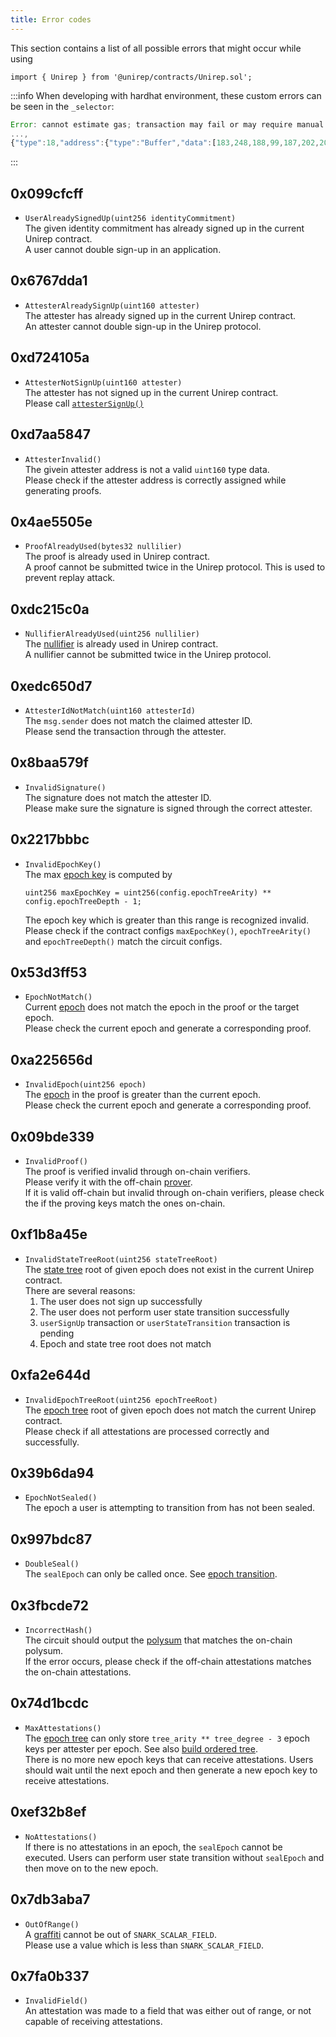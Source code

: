 ```yaml
---
title: Error codes
---
```


This section contains a list of all possible errors that might occur while using
```sol
import { Unirep } from '@unirep/contracts/Unirep.sol';
```

:::info
When developing with hardhat environment, these custom errors can be seen in the `_selector`:
```js
Error: cannot estimate gas; transaction may fail or may require manual gas limit
...,
{"type":18,"address":{"type":"Buffer","data":[183,248,188,99,187,202,209,129,85,32,19,8,200,243,84,11,7,248,79,94]},"message":{"value":{"type":"Buffer","data":[103,103,221,161,0,0,0,0,0,0,0,0,0,0,0,0,165,28,31,194,240,209,161,184,73,78,209,254,49,45,124,58,120,237,145,192]},"_selector":"6767dda1"},"isInvalidOpcodeError":false}],"data":"0x6767dda1000000000000000000000000a51c1fc2f0d1a1b8494ed1fe312d7c3a78ed91c0"}, code=UNPREDICTABLE_GAS_LIMIT, version=providers/5.7.2)
```
:::

## 0x099cfcff
- `UserAlreadySignedUp(uint256 identityCommitment)` <br/>
The given identity commitment has already signed up in the current Unirep contract. <br/>
A user cannot double sign-up in an application.

## 0x6767dda1
- `AttesterAlreadySignUp(uint160 attester)` <br/>
The attester has already signed up in the current Unirep contract. <br/>
An attester cannot double sign-up in the Unirep protocol.

## 0xd724105a
- `AttesterNotSignUp(uint160 attester)`<br/>
The attester has not signed up in the current Unirep contract. <br/>
Please call [`attesterSignUp()`](unirep-sol#attestersignup)

## 0xd7aa5847
- `AttesterInvalid()`<br/>
The givein attester address is not a valid `uint160` type data. <br/>
Please check if the attester address is correctly assigned while generating proofs.

## 0x4ae5505e
- `ProofAlreadyUsed(bytes32 nullilier)`<br/>
The proof is already used in Unirep contract. <br/>
A proof cannot be submitted twice in the Unirep protocol. This is used to prevent replay attack.

## 0xdc215c0a
- `NullifierAlreadyUsed(uint256 nullilier)`<br/>
The [nullifier](../protocol/nullifiers) is already used in Unirep contract. <br/>
A nullifier cannot be submitted twice in the Unirep protocol.

## 0xedc650d7
- `AttesterIdNotMatch(uint160 attesterId)`<br/>
The `msg.sender` does not match the claimed attester ID. <br/>
Please send the transaction through the attester.

## 0x8baa579f
- `InvalidSignature()`<br/>
The signature does not match the attester ID. <br/>
Please make sure the signature is signed through the correct attester.

## 0x2217bbbc
- `InvalidEpochKey()`<br/>
    The max [epoch key](../protocol/epoch-key.md) is computed by
    ```sol
    uint256 maxEpochKey = uint256(config.epochTreeArity) ** config.epochTreeDepth - 1;
    ```
    The epoch key which is greater than this range is recognized invalid. <br/> Please check if the contract configs `maxEpochKey()`, `epochTreeArity()` and `epochTreeDepth()` match the circuit configs.

## 0x53d3ff53
- `EpochNotMatch()` <br/>
    Current [epoch](../protocol/epoch.md) does not match the epoch in the proof or the target epoch. <br/>
    Please check the current epoch and generate a corresponding proof.

## 0xa225656d
- `InvalidEpoch(uint256 epoch)`<br/>
    The [epoch](../protocol/epoch.md) in the proof is greater than the current epoch. <br/>
    Please check the current epoch and generate a corresponding proof.

## 0x09bde339
- `InvalidProof()`<br/>
    The proof is verified invalid through on-chain verifiers. <br/>
    Please verify it with the off-chain [prover](../circuits-api/prover.md). <br/>
    If it is valid off-chain but invalid through on-chain verifiers, please check the if the proving keys match the ones on-chain.

## 0xf1b8a45e
- `InvalidStateTreeRoot(uint256 stateTreeRoot)`<br/>
    The [state tree](../protocol/trees.md#state-tree) root of given epoch does not exist in the current Unirep contract. <br/>
    There are several reasons:
    1. The user does not sign up successfully
    2. The user does not perform user state transition successfully
    3. `userSignUp` transaction or `userStateTransition` transaction is pending
    4. Epoch and state tree root does not match

## 0xfa2e644d
- `InvalidEpochTreeRoot(uint256 epochTreeRoot)`<br/>
    The [epoch tree](../protocol/trees.md#epoch-tree) root of given epoch does not match the current Unirep contract. <br/>
    Please check if all attestations are processed correctly and successfully.

## 0x39b6da94
- `EpochNotSealed()`<br/>
    The epoch a user is attempting to transition from has not been sealed.

## 0x997bdc87
- `DoubleSeal()`<br/>
    The `sealEpoch` can only be called once. See [epoch transition](../protocol/epoch.md#epoch-transition).

## 0x3fbcde72
- `IncorrectHash()`<br/>
    The circuit should output the [polysum](../protocol/polysum.md#polysum) that matches the on-chain polysum. <br/>
    If the error occurs, please check if the off-chain attestations matches the on-chain attestations.

## 0x74d1bcdc
- `MaxAttestations()`<br/>
    The [epoch tree](../protocol/trees.md#epoch-tree) can only store `tree_arity ** tree_degree - 3` epoch keys per attester per epoch. See also [build ordered tree](../circuits-api/circuits.md#build-ordered-tree).<br/>
    There is no more new epoch keys that can receive attestations. Users should wait until the next epoch and then generate a new epoch key to receive attestations.

## 0xef32b8ef
- `NoAttestations()`<br/>
    If there is no attestations in an epoch, the `sealEpoch` cannot be executed. Users can perform user state transition without `sealEpoch` and then move on to the new epoch.

## 0x7db3aba7
- `OutOfRange()`<br/>
    A [graffiti](../protocol/reputation.md#reputation) cannot be out of `SNARK_SCALAR_FIELD`.<br/>
    Please use a value which is less than `SNARK_SCALAR_FIELD`.

## 0x7fa0b337
- `InvalidField()`<br />
    An attestation was made to a field that was either out of range, or not capable of receiving attestations.
